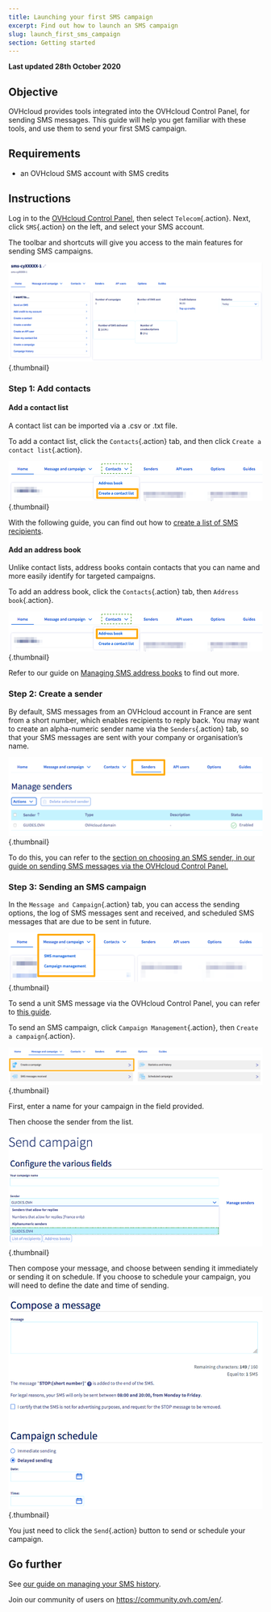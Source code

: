 ```yaml
---
title: Launching your first SMS campaign
excerpt: Find out how to launch an SMS campaign
slug: launch_first_sms_campaign
section: Getting started
---
```


**Last updated 28th October 2020**

## Objective

OVHcloud provides tools integrated into the OVHcloud Control Panel, for sending SMS messages. This guide will help you get familiar with these tools, and use them to send your first SMS campaign.

## Requirements

- an OVHcloud SMS account with SMS credits

## Instructions

Log in to the [OVHcloud Control Panel](https://www.ovh.com/auth/?action=gotomanager), then select `Telecom`{.action}. Next, click `SMS`{.action} on the left, and select your SMS account.

The toolbar and shortcuts will give you access to the main features for sending SMS campaigns.

![firstsms](images/firstsms01.png){.thumbnail}

### Step 1: Add contacts

#### Add a contact list

A contact list can be imported via a .csv or .txt file.

To add a contact list, click the `Contacts`{.action} tab, and then click `Create a contact list`{.action}. 

![firstsms](images/firstsms03.png){.thumbnail}

With the following guide, you can find out how to [create a list of SMS recipients](../create_sms_recipient_list/).

#### Add an address book

Unlike contact lists, address books contain contacts that you can name and more easily identify for targeted campaigns.

To add an address book, click the `Contacts`{.action} tab, then `Address book`{.action}.

![firstsms](images/firstsms04.png){.thumbnail}

Refer to our guide on [Managing SMS address books](../manage-sms-address-books/) to find out more.

### Step 2: Create a sender

By default, SMS messages from an OVHcloud account in France are sent from a short number, which enables recipients to reply back. You may want to create an alpha-numeric sender name via the `Senders`{.action} tab, so that your SMS messages are sent with your company or organisation’s name.

![firstsms](images/firstsms05.png){.thumbnail}

To do this, you can refer to the [section on choosing an SMS sender, in our guide on sending SMS messages via the OVHcloud Control Panel.](../send_sms_messages_via_control_panel/#step-3-choose-an-sms-sender)

### Step 3: Sending an SMS campaign

In the `Message and Campaign`{.action} tab, you can access the sending options, the log of SMS messages sent and received, and scheduled SMS messages that are due to be sent in future.

![firstsms](images/firstsms02.png){.thumbnail}

To send a unit SMS message via the OVHcloud Control Panel, you can refer to [this guide](../send_sms_messages_via_control_panel).

To send an SMS campaign, click `Campaign Management`{.action}, then `Create a campaign`{.action}.

![firstsms](images/firstsms06.png){.thumbnail}

First, enter a name for your campaign in the field provided.

Then choose the sender from the list.

![firstsms](images/firstsms07.png){.thumbnail}

Then compose your message, and choose between sending it immediately or sending it on schedule. If you choose to schedule your campaign, you will need to define the date and time of sending.

![firstsms](images/firstsms08.png){.thumbnail}

You just need to click the `Send`{.action} button to send or schedule your campaign.

## Go further

See [our guide on managing your SMS history](../manage-sms-history/).

Join our community of users on <https://community.ovh.com/en/>.
